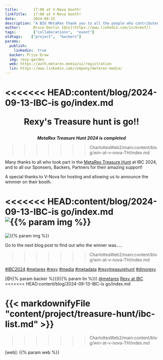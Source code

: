 ```yaml
---
title:       17:00 at V-Nova booth!
linkTitle:   17:00 at V-Nova booth!
date:        2024-09-15
description: "A BIG MetaRex thank you to all the people who contributed to the MetaRex Treasure Hunt"
author:      Bruce Devlin [@in](https://www.linkedin.com/in/mrmxf/)
tags:        ["collaborations",  "event"]
oldtags:    ["project",  "backers"]
params:
  publish:
    linkedin:  true
  backer: Prize Draw
  img: rexy-garden
  web: https://auth.metarex.media/ui/registration
  lin: https://www.linkedin.com/company/metarex-media/
---
```


<<<<<<< HEAD:content/blog/2024-09-13-IBC-is go/index.md
**<p style = "text-align:center;"><span class = "ui red text">Rexy's Treasure hunt is go!!</span></p>**
=======
**<p style = "text-align:center;"><span class = "ui red text">_MetaRex Treasure Hunt 2024 is completed_</span></p>**
>>>>>>> CharlottesWeb2/main:content/blog/win-at-v-nova-TH/index.md

Many thanks to all who took part in the [MetaRex Treasure Hunt] at IBC 2024, and to all our Sponsers, Backers, Partners for their amazing support! 

A special thanks to V-Nova for hosting and allowing us to announce the winnner on their booth.  

<<<<<<< HEAD:content/blog/2024-09-13-IBC-is go/index.md
<img  class = "ui centered large bordered rounded image" src = "featured-{{% param img
%}}.png" alt = "{{% param img %}}">
=======
<img  class = "ui centered large bordered rounded image" src = "annoucing-rexy-winner.jpeg" alt = "{{% param img %}}">



Go to the next blog post to find out who the winner was.....
>>>>>>> CharlottesWeb2/main:content/blog/win-at-v-nova-TH/index.md

[#IBC2024](https://www.linkedin.com/search/results/all/?keywords=%23IBC2024)
[#metarex](https://www.linkedin.com/search/results/all/?keywords=%23metarex)
[#rexy](https://www.linkedin.com/search/results/all/?keywords=%23rexy)
[#media](https://www.linkedin.com/search/results/all/?keywords=%23media)
[#metadata](https://www.linkedin.com/search/results/all/?keywords=%23metadata)
[#rexytreasurehunt](https://www.linkedin.com/search/results/all/?keywords=%23rexytreasurehunt)
[#dinorexy](https://www.linkedin.com/search/results/all/?keywords=%23dinorexy)

<i class = "linkedin icon"></i>[@{{% param backer %}}]({{% param lin %}})
<i class = "linkedin icon"></i>[@metarex][limrx]
<i class = "linkedin icon"></i>[Rexy at IBC][lirxy]
<<<<<<< HEAD:content/blog/2024-09-13-IBC-is go/index.md

{{< markdownifyFile "content/project/treasure-hunt/ibc-list.md" >}}
=======
>>>>>>> CharlottesWeb2/main:content/blog/win-at-v-nova-TH/index.md

[web]:    {{% param web %}}

[limrx]:   https://uk.linkedin.com/company/metarex-media
[lirxy]:   https://www.linkedin.com/search/results/all/?keywords=%23ibc2024%20%23metarex%20%23rexy
[rxydraw]: https://ibc2024.mapyourshow.com/8_0/floorplan/?st=keyword&hallID=J&sv=V-NOVA&selectedBooth=14.AI03
[ths]:     https://auth.metarex.media/ui/registration
[thp]:     /project/treasure-hunt/

[MetaRex Treasure Hunt]: https://metarex.media/project/treasure-hunt/